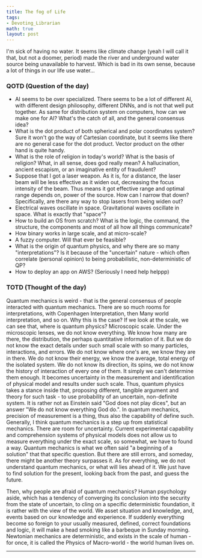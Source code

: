 ```yaml
---
title: The fog of Life
tags:
- Devoting_Librarian
math: true
layout: post
---
```

I'm sick of having no water. It seems like climate change (yeah I will call it that, but not a doomer, period) made the river and underground water source being unavailable to harvest.  Which is bad in its own sense, because a lot of things in our life use water...

### QOTD (Question of the day)

- AI seems to be over specialized. There seems to be a lot of different AI, with different design philosophy, different DNNs, and is not that well put together. As same for distribution system on computers, how can we make one for AI? What's the catch of all, and the general consensus idea?
- What is the dot product of both spherical and polar coordinates system? Sure it won't go the way of Cartesian coordinate, but it seems like there are no general case for the dot product. Vector product on the other hand is quite handy. 
- What is the role of religion in today's world? What is the basis of religion? What, in all sense, does god really mean? A hallucination, ancient escapism, or an imaginative entity of fraudulent?
- Suppose that I got a laser weapon. As it is, for a distance, the laser beam will be less effective as it widen out, decreasing the focus intensity of the beam. Thus means it got effective range and optimal range depends on, power of the source. How can I narrow that down? Specifically, are there any way to stop lasers from being widen out?
- Electrical waves oscillate in space. Gravitational waves oscillate in space. What is exactly that "space"?
- How to build an OS from scratch? What is the logic, the command, the structure, the components and most of all how all things communicate?
- How binary works in large scale, and at micro-scale?
- A fuzzy computer. Will that ever be feasible?
- What is the origin of quantum physics, and why there are so many "interpretations"? Is it because of the "uncertain" nature - which often correlate (personal opinion) to being probabilistic, non-deterministic of QP?
- How to deploy an app on AWS? (Seriously I need help helppp)

### TOTD (Thought of the day)

Quantum mechanics is weird - that is the general consensus of people interacted with quantum mechanics. There are so much rooms for interpretations, with Copenhagen Interpretation, then Many world interpretation, and so on. Why this is the case? If we look at the scale, we can see that, where is quantum physics? Microscopic scale. Under the microscopic lenses, we do not know everything. We know how many are there, the distribution, the perhaps quantitative information of it. But we do not know the exact details under such small scale with so many particles, interactions, and errors. We do not know where one's are, we know they are in there. We do not know their energy, we know the average, total energy of the isolated system. We do not know its direction, its spins, we do not know the history of interaction of every one of them. It simply we can't determine them enough. It becomes uncertainty in the measurement and identification of physical model and results under such scale. Thus, quantum physics takes a stance inside that, proposing different, tangible argument and theory for such task - to use probability of an uncertain, non-definite system. It is rather not as Einstein said "God does not play dices", but an answer "We do not know everything God do.". In quantum mechanics, precision of measurement is a thing, thus also the capability of define such. Generally, I think quantum mechanics is a step up from statistical mechanics. There are room for uncertainty. Current experimental capability and comprehension systems of physical models does not allow us to measure everything under the exact scale, so somewhat, we have to found a way. Quantum mechanics is what we often said "a beginning of a solution" that that specific question. But there are still errors, and someday, there might be another theory surpasses it. As for everything, we do not understand quantum mechanics, or what will lies ahead of it. We just have to find solution for the present, looking back from the past, and guess the future. 

Then, why people are afraid of quantum mechanics? Human psychology aside, which has a tendency of converging its conclusion into the security from the state of uncertain, to cling on a specific deterministic foundation, it is rather with the view of the world. We asset situation and knowledge, and, events based on our knowledge and experience. If suddenly everything become so foreign to your usually measured, defined, correct foundations and logic, it will make a head smoking like a barbeque in Sunday morning. Newtonian mechanics are deterministic, and exists in the scale of human - for once, it is called the Physics of Macro-world - the world human lives on. 
___


